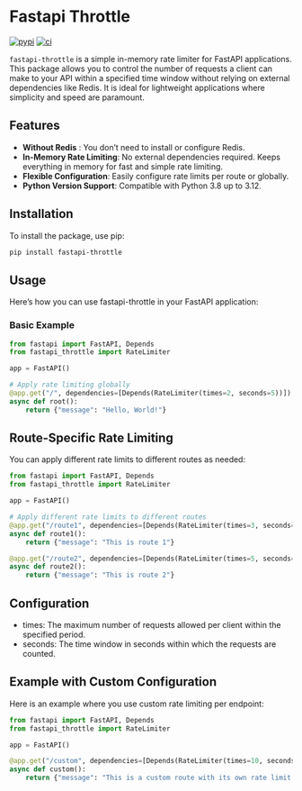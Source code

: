 # Fastapi Throttle

[![pypi](https://img.shields.io/pypi/v/fastapi-throttle.svg?style=flat)](https://pypi.python.org/pypi/fastapi-throttle)
[![ci](https://github.com/AliYmn/fastapi-throttle/workflows/CI/badge.svg)](https://github.com/AliYmn/fastapi-throttle/actions?query=workflow:CI)

`fastapi-throttle` is a simple in-memory rate limiter for FastAPI applications. This package allows you to control the number of requests a client can make to your API within a specified time window without relying on external dependencies like Redis. It is ideal for lightweight applications where simplicity and speed are paramount.

## Features
- **Without Redis** : You don’t need to install or configure Redis.
- **In-Memory Rate Limiting**: No external dependencies required. Keeps everything in memory for fast and simple rate limiting.
- **Flexible Configuration**: Easily configure rate limits per route or globally.
- **Python Version Support**: Compatible with Python 3.8 up to 3.12.

## Installation

To install the package, use pip:

```bash
pip install fastapi-throttle
```

## Usage
Here’s how you can use fastapi-throttle in your FastAPI application:

### Basic Example
```python
from fastapi import FastAPI, Depends
from fastapi_throttle import RateLimiter

app = FastAPI()

# Apply rate limiting globally
@app.get("/", dependencies=[Depends(RateLimiter(times=2, seconds=5))])
async def root():
    return {"message": "Hello, World!"}
```

## Route-Specific Rate Limiting
You can apply different rate limits to different routes as needed:

```python
from fastapi import FastAPI, Depends
from fastapi_throttle import RateLimiter

app = FastAPI()

# Apply different rate limits to different routes
@app.get("/route1", dependencies=[Depends(RateLimiter(times=3, seconds=10))])
async def route1():
    return {"message": "This is route 1"}

@app.get("/route2", dependencies=[Depends(RateLimiter(times=5, seconds=15))])
async def route2():
    return {"message": "This is route 2"}
```

## Configuration
- times: The maximum number of requests allowed per client within the specified period.
- seconds: The time window in seconds within which the requests are counted.

## Example with Custom Configuration
Here is an example where you use custom rate limiting per endpoint:

```python
from fastapi import FastAPI, Depends
from fastapi_throttle import RateLimiter

app = FastAPI()

@app.get("/custom", dependencies=[Depends(RateLimiter(times=10, seconds=60))])
async def custom():
    return {"message": "This is a custom route with its own rate limit."}
```
